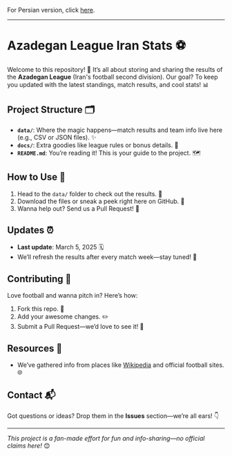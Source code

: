 For Persian version, click [here](Persian.md).
<hr>

# Azadegan League Iran Stats ⚽
Welcome to this repository! 🎉 It’s all about storing and sharing the results of the **Azadegan League** (Iran's football second division). Our goal? To keep you updated with the latest standings, match results, and cool stats! 📊

## Project Structure 🗂️
- **`data/`**: Where the magic happens—match results and team info live here (e.g., CSV or JSON files). ✨
- **`docs/`**: Extra goodies like league rules or bonus details. 📜
- **`README.md`**: You’re reading it! This is your guide to the project. 🗺️

## How to Use 🚀
1. Head to the `data/` folder to check out the results. 👀
2. Download the files or sneak a peek right here on GitHub. 💾
3. Wanna help out? Send us a Pull Request! 🤝

## Updates ⏰
- **Last update**: March 5, 2025 🗓️
- We’ll refresh the results after every match week—stay tuned! 🔄

## Contributing 🌟
Love football and wanna pitch in? Here’s how:
1. Fork this repo. 🍴
2. Add your awesome changes. ✏️
3. Submit a Pull Request—we’d love to see it! 🚧

## Resources 🔗
- We’ve gathered info from places like [Wikipedia](https://fa.wikipedia.org/wiki/%D9%84%DB%8C%DA%AF_%D8%A2%D8%B2%D8%A7%D8%AF%DA%AF%D8%A7%D9%86) and official football sites. 🌐

## Contact 📬
Got questions or ideas? Drop them in the **Issues** section—we’re all ears! 👇

---
*This project is a fan-made effort for fun and info-sharing—no official claims here!* 😊
